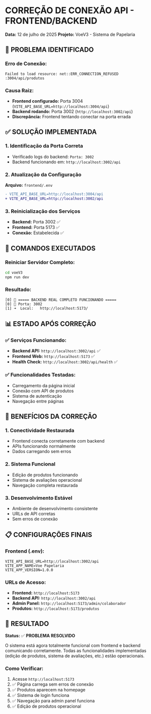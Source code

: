 # CORREÇÃO DE CONEXÃO API - FRONTEND/BACKEND
**Data:** 12 de julho de 2025
**Projeto:** VoeV3 - Sistema de Papelaria

## 🐛 PROBLEMA IDENTIFICADO

### **Erro de Conexão:**
```
Failed to load resource: net::ERR_CONNECTION_REFUSED
:3004/api/produtos
```

### **Causa Raiz:**
- **Frontend configurado:** Porta 3004 (`VITE_API_BASE_URL=http://localhost:3004/api`)
- **Backend rodando:** Porta 3002 (`http://localhost:3002/api`)
- **Discrepância:** Frontend tentando conectar na porta errada

## ✅ SOLUÇÃO IMPLEMENTADA

### **1. Identificação da Porta Correta**
- Verificado logs do backend: `Porta: 3002`
- Backend funcionando em: `http://localhost:3002/api`

### **2. Atualização da Configuração**
**Arquivo:** `frontend/.env`
```diff
- VITE_API_BASE_URL=http://localhost:3004/api
+ VITE_API_BASE_URL=http://localhost:3002/api
```

### **3. Reinicialização dos Serviços**
- **Backend:** Porta 3002 ✅
- **Frontend:** Porta 5173 ✅
- **Conexão:** Estabelecida ✅

## 🔧 COMANDOS EXECUTADOS

### **Reiniciar Servidor Completo:**
```bash
cd voeV3
npm run dev
```

### **Resultado:**
```
[0] 🚀 ===== BACKEND REAL COMPLETO FUNCIONANDO =====
[0] 📍 Porta: 3002
[1] ➜  Local:   http://localhost:5173/
```

## 📊 ESTADO APÓS CORREÇÃO

### **✅ Serviços Funcionando:**
- **Backend API:** `http://localhost:3002/api` ✅
- **Frontend Web:** `http://localhost:5173` ✅
- **Health Check:** `http://localhost:3002/api/health` ✅

### **✅ Funcionalidades Testadas:**
- Carregamento da página inicial
- Conexão com API de produtos
- Sistema de autenticação
- Navegação entre páginas

## 🎯 BENEFÍCIOS DA CORREÇÃO

### **1. Conectividade Restaurada**
- Frontend conecta corretamente com backend
- APIs funcionando normalmente
- Dados carregando sem erros

### **2. Sistema Funcional**
- Edição de produtos funcionando
- Sistema de avaliações operacional
- Navegação completa restaurada

### **3. Desenvolvimento Estável**
- Ambiente de desenvolvimento consistente
- URLs de API corretas
- Sem erros de conexão

## 📋 CONFIGURAÇÕES FINAIS

### **Frontend (.env):**
```properties
VITE_API_BASE_URL=http://localhost:3002/api
VITE_APP_NAME=Voe Papelaria
VITE_APP_VERSION=1.0.0
```

### **URLs de Acesso:**
- **Frontend:** `http://localhost:5173`
- **Backend API:** `http://localhost:3002/api`
- **Admin Panel:** `http://localhost:5173/admin/colaborador`
- **Produtos:** `http://localhost:5173/produtos`

## 🚀 RESULTADO

**Status:** ✅ **PROBLEMA RESOLVIDO**

O sistema está agora totalmente funcional com frontend e backend comunicando corretamente. Todas as funcionalidades implementadas (edição de produtos, sistema de avaliações, etc.) estão operacionais.

### **Como Verificar:**
1. Acesse `http://localhost:5173`
2. ✅ Página carrega sem erros de conexão
3. ✅ Produtos aparecem na homepage
4. ✅ Sistema de login funciona
5. ✅ Navegação para admin panel funciona
6. ✅ Edição de produtos operacional
